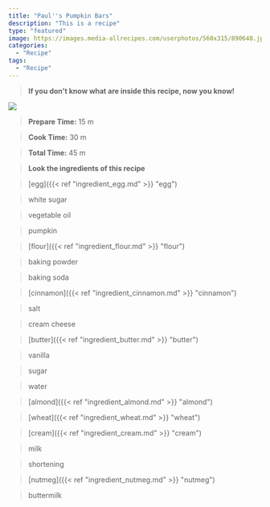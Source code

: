 ```yaml
---
title: "Paul''s Pumpkin Bars"
description: "This is a recipe"
type: "featured"
image: https://images.media-allrecipes.com/userphotos/560x315/890648.jpg
categories: 
  - "Recipe"
tags: 
  - "Recipe"
---
```



>**If you don't know what are inside this recipe, now you know!**

![](../images/Recipes-Banner.jpg)
> **Prepare Time:** 15 m


> **Cook Time:** 30 m


> **Total Time:** 45 m

> **Look the ingredients of this recipe**

> [egg]({{< ref "ingredient_egg.md" >}} "egg")

> white sugar

> vegetable oil

> pumpkin

> [flour]({{< ref "ingredient_flour.md" >}} "flour")

> baking powder

> baking soda

> [cinnamon]({{< ref "ingredient_cinnamon.md" >}} "cinnamon")

> salt

> cream cheese

> [butter]({{< ref "ingredient_butter.md" >}} "butter")

> vanilla

> sugar

> water

> [almond]({{< ref "ingredient_almond.md" >}} "almond")

> [wheat]({{< ref "ingredient_wheat.md" >}} "wheat")

> [cream]({{< ref "ingredient_cream.md" >}} "cream")

> milk

> shortening

> [nutmeg]({{< ref "ingredient_nutmeg.md" >}} "nutmeg")

> buttermilk

